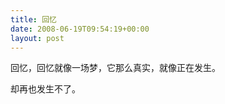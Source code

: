 ```yaml
---
title: 回忆
date: 2008-06-19T09:54:19+00:00
layout: post
---
```

回忆，回忆就像一场梦，它那么真实，就像正在发生。</p> 

却再也发生不了。
